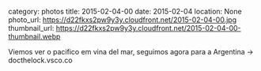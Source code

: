 category: photos 
title: 2015-02-04-00
date: 2015-02-04
location: None
photo_url: https://d22fkxs2pw9y3y.cloudfront.net/2015-02-04-00.jpg
thumbnail_url: https://d22fkxs2pw9y3y.cloudfront.net/2015-02-04-00-thumbnail.webp

Viemos ver o pacifico em vina del mar, seguimos agora para a Argentina -> docthelock.vsco.co 